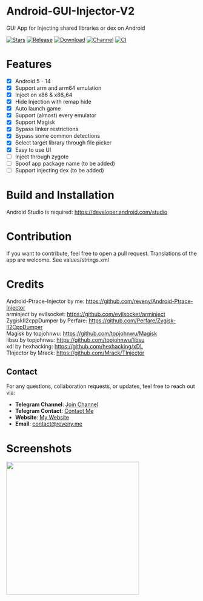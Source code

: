 # Android-GUI-Injector-V2
GUI App for Injecting shared libraries or dex on Android

[![Stars](https://img.shields.io/github/stars/reveny/Android-GUI-Injector?label=Stars)](https://github.com/reveny)
[![Release](https://img.shields.io/github/v/release/reveny/Android-GUI-Injector?label=Release&logo=github)](https://github.com/reveny/Android-GUI-Injector/releases/latest)
[![Download](https://img.shields.io/github/downloads/reveny/Android-GUI-Injector/total?label=Downloads&logo=github)](https://github.com/reveny/Android-GUI-Injector/releases/)
[![Channel](https://img.shields.io/badge/Telegram-Channel-blue.svg?logo=telegram)](https://t.me/reveny1)
[![CI](https://github.com/reveny/Android-GUI-Injector/actions/workflows/main.yml/badge.svg)](https://github.com/reveny/Android-GUI-Injector/actions/workflows/main.yml)

# Features
- [x] Android 5 - 14
- [x] Support arm and arm64 emulation
- [x] Inject on x86 & x86_64
- [x] Hide Injection with remap hide   
- [x] Auto launch game
- [x] Support (almost) every emulator
- [x] Support Magisk
- [x] Bypass linker restrictions
- [x] Bypass some common detections
- [x] Select target library through file picker
- [x] Easy to use UI
- [ ] Inject through zygote
- [ ] Spoof app package name (to be added)
- [ ] Support injecting dex (to be added)

# Build and Installation
Android Studio is required: https://developer.android.com/studio  <br />

# Contribution
If you want to contribute, feel free to open a pull request. Translations of the app are welcome. See values/strings.xml <br />

# Credits
Android-Ptrace-Injector by me: https://github.com/reveny/Android-Ptrace-Injector <br />
arminject by evilsocket: https://github.com/evilsocket/arminject <br />
ZygiskIl2cppDumper by Perfare: https://github.com/Perfare/Zygisk-Il2CppDumper <br />
Magisk by topjohnwu: https://github.com/topjohnwu/Magisk <br />
libsu by topjohnwu: https://github.com/topjohnwu/libsu <br />
xdl by hexhacking: https://github.com/hexhacking/xDL <br />
TInjector by Mrack: https://github.com/Mrack/TInjector <br />

## Contact
For any questions, collaboration requests, or updates, feel free to reach out via:
- **Telegram Channel**: [Join Channel](https://t.me/reveny1) <br>
- **Telegram Contact**: [Contact Me](https://t.me/revenyy) <br>
- **Website**: [My Website](https://reveny.me) <br>
- **Email**: [contact@reveny.me](mailto:contact@reveny.me) <br>
  
# Screenshots
<img src="https://github.com/reveny/Android-GUI-Injector/blob/main/images/preview.jpg" width="350">
